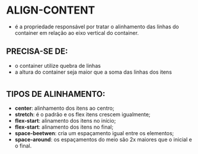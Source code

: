 # ALIGN-CONTENT
- é a propriedade responsável por tratar o alinhamento das linhas do container em relação ao eixo vertical do container.

## PRECISA-SE DE:
- o container utilize quebra de linhas
- a altura do container seja maior que a soma das linhas dos itens
#
## TIPOS DE ALINHAMENTO:
- **center**: alinhamento dos itens ao centro;
- **stretch**: é o padrão e os flex itens crescem igualmente;
- **flex-start**: alinamento dos itens no início;
- **flex-start**: alinamento dos itens no final;
- **space-beetwen**: cria um espaçamento igual entre os elementos;
- **space-around**: os espaçamentos do meio são 2x maiores que o inicial e o final.